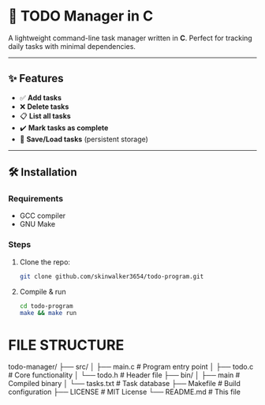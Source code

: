 # **📝 TODO Manager in C**  

A lightweight command-line task manager written in **C**. Perfect for tracking daily tasks with minimal dependencies.  

---

## ✨ **Features**  
- ✅ **Add tasks**  
- ❌ **Delete tasks**  
- 📋 **List all tasks**  
- ✔️ **Mark tasks as complete**  
- 💾 **Save/Load tasks** (persistent storage)  

---

## 🛠️ **Installation**  

### **Requirements**  
- GCC compiler  
- GNU Make  

### **Steps**  
1. Clone the repo:  
   ```bash
   git clone github.com/skinwalker3654/todo-program.git
   ```
2. Compile & run
   ```bash
   cd todo-program
   make && make run
   ```

# FILE STRUCTURE
todo-manager/
├── src/
│   ├── main.c        # Program entry point
│   ├── todo.c        # Core functionality
│   └── todo.h        # Header file
├── bin/
│   ├── main          # Compiled binary
│   └── tasks.txt     # Task database
├── Makefile          # Build configuration
├── LICENSE           # MIT License
└── README.md         # This file
